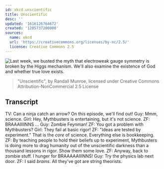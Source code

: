 ```yaml
---
id: xkcd.unscientific
title: Unscientific
desc: ''
updated: '1616126764672'
created: '1205737200000'
sources:
  name: xkcd
  url: 'https://creativecommons.org/licenses/by-nc/2.5/'
  license: Creative Commons 2.5
---
```

![Last week, we busted the myth that electroweak gauge symmetry is broken by the Higgs mechanism.  We'll also examine the existence of God and whether true love exists.](https://imgs.xkcd.com/comics/unscientific.png)
> "Unscientific", by Randall Munroe, licensed under Creative Commons Attribution-NonCommercial 2.5 License

## Transcript
TV: Can a ninja catch an arrow? On this episode, we'll find out!
Guy: Mmm, science.
Girl: Hey, Mythbusters is entertaining, but it's not science.
ZF: BRAAAIIIINNS ...
Guy: Zombie Feynman!
ZF: You got a problem with Mythbusters?
Girl: They fail at basic rigor!
ZF: "Ideas are tested by experiment."  That is the _core_ of science.  Everything else is bookkeeping.
ZF: By teaching people to hold their beliefs up to experiment, Mythbusters is doing more to drag humanity out of the unscientific darkness than a thousand lessons in rigor. Show them some love.
ZF: Anyway, back to zombie stuff.  I hunger for BRAAAAAIIINNS!
Guy: Try the physics lab next door.
ZF: I said _brains_.  All they've got are string theorists.
